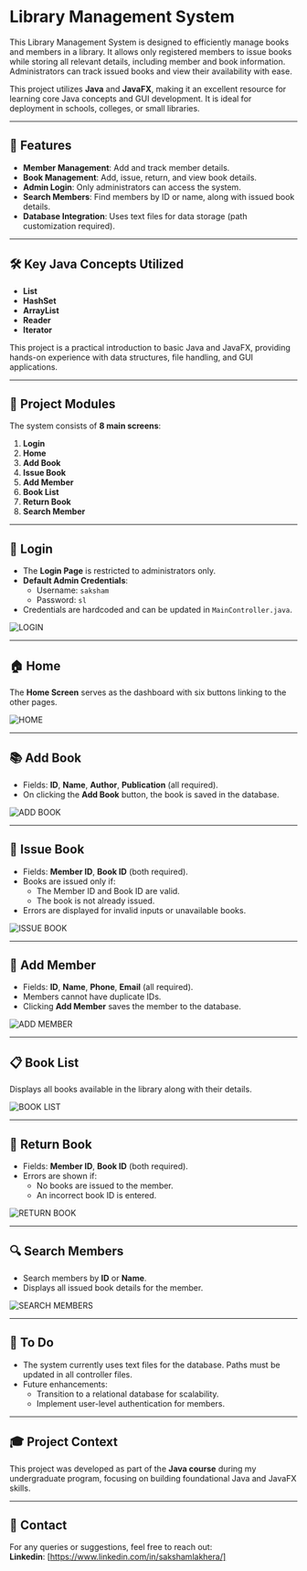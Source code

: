 # Library Management System

This Library Management System is designed to efficiently manage books and members in a library. It allows only registered members to issue books while storing all relevant details, including member and book information. Administrators can track issued books and view their availability with ease.

This project utilizes **Java** and **JavaFX**, making it an excellent resource for learning core Java concepts and GUI development. It is ideal for deployment in schools, colleges, or small libraries.

---

## 🚀 Features
- **Member Management**: Add and track member details.
- **Book Management**: Add, issue, return, and view book details.
- **Admin Login**: Only administrators can access the system.
- **Search Members**: Find members by ID or name, along with issued book details.
- **Database Integration**: Uses text files for data storage (path customization required).

---

## 🛠️ Key Java Concepts Utilized
- **List**
- **HashSet**
- **ArrayList**
- **Reader**
- **Iterator**

This project is a practical introduction to basic Java and JavaFX, providing hands-on experience with data structures, file handling, and GUI applications.

---

## 📂 Project Modules
The system consists of **8 main screens**:
1. **Login**  
2. **Home**  
3. **Add Book**  
4. **Issue Book**  
5. **Add Member**  
6. **Book List**  
7. **Return Book**  
8. **Search Member**

---

## 🔑 Login
- The **Login Page** is restricted to administrators only.  
- **Default Admin Credentials**:
  - Username: `saksham`
  - Password: `sl`
- Credentials are hardcoded and can be updated in `MainController.java`.

![LOGIN](https://github.com/Saksham-Lakhera/library_management/blob/master/images/login.JPG)

---

## 🏠 Home
The **Home Screen** serves as the dashboard with six buttons linking to the other pages.

![HOME](https://github.com/Saksham-Lakhera/library_management/blob/master/images/main.JPG)

---

## 📚 Add Book
- Fields: **ID**, **Name**, **Author**, **Publication** (all required).  
- On clicking the **Add Book** button, the book is saved in the database.

![ADD BOOK](https://github.com/Saksham-Lakhera/library_management/blob/master/images/add.JPG)

---

## 📖 Issue Book
- Fields: **Member ID**, **Book ID** (both required).  
- Books are issued only if:
  - The Member ID and Book ID are valid.
  - The book is not already issued.  
- Errors are displayed for invalid inputs or unavailable books.

![ISSUE BOOK](https://github.com/Saksham-Lakhera/library_management/blob/master/images/book_issue.JPG)

---

## 👤 Add Member
- Fields: **ID**, **Name**, **Phone**, **Email** (all required).  
- Members cannot have duplicate IDs.  
- Clicking **Add Member** saves the member to the database.

![ADD MEMBER](https://github.com/Saksham-Lakhera/library_management/blob/master/images/new_member.JPG)

---

## 📋 Book List
Displays all books available in the library along with their details.

![BOOK LIST](https://github.com/Saksham-Lakhera/library_management/blob/master/images/book_list.JPG)

---

## 🔄 Return Book
- Fields: **Member ID**, **Book ID** (both required).  
- Errors are shown if:
  - No books are issued to the member.
  - An incorrect book ID is entered.

![RETURN BOOK](https://github.com/Saksham-Lakhera/library_management/blob/master/images/return.JPG)

---

## 🔍 Search Members
- Search members by **ID** or **Name**.  
- Displays all issued book details for the member.

![SEARCH MEMBERS](https://github.com/Saksham-Lakhera/library_management/blob/master/images/search_member.JPG)

---

## 📌 To Do
- The system currently uses text files for the database. Paths must be updated in all controller files.  
- Future enhancements:
  - Transition to a relational database for scalability.
  - Implement user-level authentication for members.

---

## 🎓 Project Context
This project was developed as part of the **Java course** during my undergraduate program, focusing on building foundational Java and JavaFX skills.

---

## 📧 Contact
For any queries or suggestions, feel free to reach out:  
**Linkedin**: [https://www.linkedin.com/in/sakshamlakhera/]  
